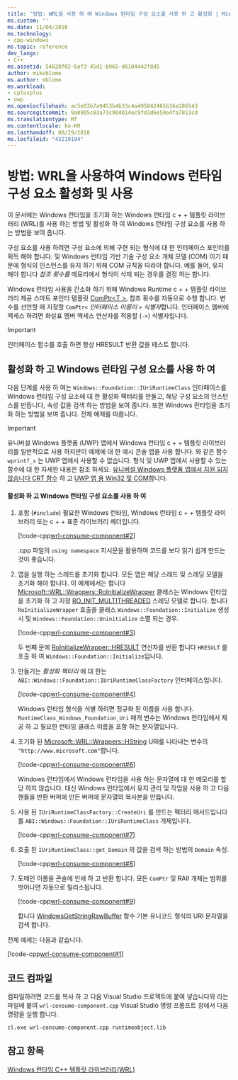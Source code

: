 ```yaml
---
title: '방법: WRL을 사용 하 여 Windows 런타임 구성 요소를 사용 하 고 활성화 | Microsoft Docs'
ms.custom: ''
ms.date: 11/04/2016
ms.technology:
- cpp-windows
ms.topic: reference
dev_langs:
- C++
ms.assetid: 54828f02-6af3-45d1-b965-d0104442f8d5
author: mikeblome
ms.author: mblome
ms.workload:
- cplusplus
- uwp
ms.openlocfilehash: ac5e03b7a9453b4b33c4a495842465b16a186543
ms.sourcegitcommit: 9a0905c03a73c904014ec9fd3d6e59e4fa7813cd
ms.translationtype: MT
ms.contentlocale: ko-KR
ms.lasthandoff: 08/29/2018
ms.locfileid: "43219194"
---
```

# <a name="how-to-activate-and-use-a-windows-runtime-component-using-wrl"></a>방법: WRL을 사용하여 Windows 런타임 구성 요소 활성화 및 사용

이 문서에는 Windows 런타임을 초기화 하는 Windows 런타임 c + + 템플릿 라이브러리 (WRL)를 사용 하는 방법 및 활성화 하 여 Windows 런타임 구성 요소를 사용 하는 방법을 보여 줍니다.

구성 요소를 사용 하려면 구성 요소에 의해 구현 되는 형식에 대 한 인터페이스 포인터를 획득 해야 합니다. 및 Windows 런타임 기반 기술 구성 요소 개체 모델 (COM) 이기 때문에 형식의 인스턴스를 유지 하기 위해 COM 규칙을 따라야 합니다. 예를 들어, 유지 해야 합니다 *참조 횟수를* 메모리에서 형식이 삭제 되는 경우를 결정 하는 합니다.

Windows 런타임 사용을 간소화 하기 위해 Windows Runtime c + + 템플릿 라이브러리 제공 스마트 포인터 템플릿 [ComPtr\<T >](../windows/comptr-class.md), 참조 횟수를 자동으로 수행 합니다. 변수를 선언할 때 지정할 `ComPtr<` *인터페이스 이름이* `>` *식별자*합니다. 인터페이스 멤버에 액세스 하려면 화살표 멤버 액세스 연산자를 적용할 (`->`) 식별자입니다.

> [!IMPORTANT]
> 인터페이스 함수를 호출 하면 항상 HRESULT 반환 값을 테스트 합니다.

## <a name="activating-and-using-a-windows-runtime-component"></a>활성화 하 고 Windows 런타임 구성 요소를 사용 하 여

다음 단계를 사용 하 여는 `Windows::Foundation::IUriRuntimeClass` 인터페이스를 Windows 런타임 구성 요소에 대 한 활성화 팩터리를 만들고, 해당 구성 요소의 인스턴스를 만듭니다, 속성 값을 검색 하는 방법을 보여 줍니다. 또한 Windows 런타임을 초기화 하는 방법을 보여 줍니다. 전체 예제를 따릅니다.

> [!IMPORTANT]
> 유니버설 Windows 플랫폼 (UWP) 앱에서 Windows 런타임 c + + 템플릿 라이브러리를 일반적으로 사용 하지만이 예제에 대 한 예시 콘솔 앱을 사용 합니다. 와 같은 함수 `wprintf_s` 는 UWP 앱에서 사용할 수 없습니다. 형식 및 UWP 앱에서 사용할 수 있는 함수에 대 한 자세한 내용은 참조 하세요. [유니버설 Windows 플랫폼 앱에서 지원 되지 않습니다 CRT 함수](../cppcx/crt-functions-not-supported-in-universal-windows-platform-apps.md) 하 고 [UWP 앱 용 Win32 및 COM](/uwp/win32-and-com/win32-and-com-for-uwp-apps)합니다.

#### <a name="to-activate-and-use-a-windows-runtime-component"></a>활성화 하 고 Windows 런타임 구성 요소를 사용 하 여

1. 포함 (`#include`) 필요한 Windows 런타임, Windows 런타임 c + + 템플릿 라이브러리 또는 c + + 표준 라이브러리 헤더입니다.

   [!code-cpp[wrl-consume-component#2](../windows/codesnippet/CPP/how-to-activate-and-use-a-windows-runtime-component-using-wrl_1.cpp)]

   .cpp 파일의 `using namespace` 지시문을 활용하여 코드를 보다 읽기 쉽게 만드는 것이 좋습니다.

2. 앱을 실행 하는 스레드를 초기화 합니다. 모든 앱은 해당 스레드 및 스레딩 모델을 초기화 해야 합니다. 이 예제에서는 합니다 [Microsoft::WRL::Wrappers::RoInitializeWrapper](../windows/roinitializewrapper-class.md) 클래스는 Windows 런타임을 초기화 하 고 지정 [RO_INIT_MULTITHREADED](https://msdn.microsoft.com/library/windows/apps/br224661.aspx) 스레딩 모델로 합니다. 합니다 `RoInitializeWrapper` 호출을 클래스 `Windows::Foundation::Initialize` 생성 시 및 `Windows::Foundation::Uninitialize` 소멸 되는 경우.

   [!code-cpp[wrl-consume-component#3](../windows/codesnippet/CPP/how-to-activate-and-use-a-windows-runtime-component-using-wrl_2.cpp)]

   두 번째 문에 [RoInitializeWrapper::HRESULT](../windows/roinitializewrapper-hresult-parens-operator.md) 연산자를 반환 합니다 `HRESULT` 를 호출 하 여 `Windows::Foundation::Initialize`입니다.

3. 만들기는 *활성화 팩터리* 에 대 한는 `ABI::Windows::Foundation::IUriRuntimeClassFactory` 인터페이스입니다.

   [!code-cpp[wrl-consume-component#4](../windows/codesnippet/CPP/how-to-activate-and-use-a-windows-runtime-component-using-wrl_3.cpp)]

   Windows 런타임 형식을 식별 하려면 정규화 된 이름을 사용 합니다. `RuntimeClass_Windows_Foundation_Uri` 매개 변수는 Windows 런타임에서 제공 하 고 필요한 런타임 클래스 이름을 포함 하는 문자열입니다.

4. 초기화 된 [Microsoft::WRL::Wrappers::HString](../windows/hstring-class.md) URI를 나타내는 변수의 `"http://www.microsoft.com"`합니다.

   [!code-cpp[wrl-consume-component#6](../windows/codesnippet/CPP/how-to-activate-and-use-a-windows-runtime-component-using-wrl_4.cpp)]

   Windows 런타임에서 Windows 런타임을 사용 하는 문자열에 대 한 메모리를 할당 하지 않습니다. 대신 Windows 런타임에서 유지 관리 및 작업을 사용 하 고 다음 핸들을 반환 버퍼에 만든 버퍼에 문자열의 복사본을 만듭니다.

5. 사용 된 `IUriRuntimeClassFactory::CreateUri` 를 만드는 팩터리 메서드입니다를 `ABI::Windows::Foundation::IUriRuntimeClass` 개체입니다.

   [!code-cpp[wrl-consume-component#7](../windows/codesnippet/CPP/how-to-activate-and-use-a-windows-runtime-component-using-wrl_5.cpp)]

6. 호출 된 `IUriRuntimeClass::get_Domain` 의 값을 검색 하는 방법의 `Domain` 속성.

   [!code-cpp[wrl-consume-component#8](../windows/codesnippet/CPP/how-to-activate-and-use-a-windows-runtime-component-using-wrl_6.cpp)]

7. 도메인 이름을 콘솔에 인쇄 하 고 반환 합니다. 모든 `ComPtr` 및 RAII 개체는 범위를 벗어나면 자동으로 릴리스됩니다.

   [!code-cpp[wrl-consume-component#9](../windows/codesnippet/CPP/how-to-activate-and-use-a-windows-runtime-component-using-wrl_7.cpp)]

   합니다 [WindowsGetStringRawBuffer](https://msdn.microsoft.com/library/windows/apps/br224636.aspx) 함수 기본 유니코드 형식의 URI 문자열을 검색 합니다.

전체 예제는 다음과 같습니다.

[!code-cpp[wrl-consume-component#1](../windows/codesnippet/CPP/how-to-activate-and-use-a-windows-runtime-component-using-wrl_8.cpp)]

## <a name="compiling-the-code"></a>코드 컴파일

컴파일하려면 코드를 복사 하 고 다음 Visual Studio 프로젝트에 붙여 넣습니다와 라는 파일에 붙여 `wrl-consume-component.cpp` Visual Studio 명령 프롬프트 창에서 다음 명령을 실행 합니다.

`cl.exe wrl-consume-component.cpp runtimeobject.lib`

## <a name="see-also"></a>참고 항목

[Windows 런타임 C++ 템플릿 라이브러리(WRL)](../windows/windows-runtime-cpp-template-library-wrl.md)
